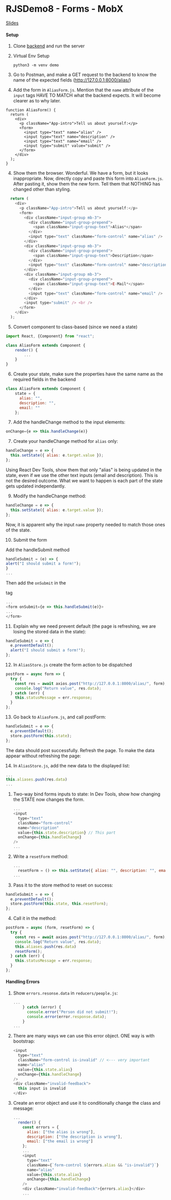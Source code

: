 # RJSDemo8 - Forms - MobX

[Slides](https://docs.google.com/presentation/d/1VNDFN2oIkKLUpKRZ7hkiRjyJTv3d7-Lp6eZJPZn2P5E/edit?usp=sharing)


#### Setup

1. Clone [backend](https://github.com/JoinCODED/RJSDemo8-Forms-Backend) and run the server

2. Virtual Env Setup

   ```shell
   python3 -m venv demo
   ```

2. Go to Postman, and make a GET request to the backend to know the name of the expected fields (http://127.0.0.1:8000/alias/)

3. Add the form in `AliasForm.js`. Mention that the `name` attribute of the `input` tags HAVE TO MATCH what the backend expects. It will become clearer as to why later.

```
function AliasForm() {
  return (
    <div>
      <p className="App-intro">Tell us about yourself:</p>
      <form>
        <input type="text" name="alias" />
        <input type="text" name="description" />
        <input type="text" name="email" />
        <input type="submit" value="submit" />
      </form>
    </div>
  );
}
```

4.  Show them the browser. Wonderful. We have a form, but it looks inappropriate. Now, directly copy and paste this form into `AliasForm.js`. After pasting it, show them the new form. Tell them that NOTHING has changed other than styling.

```javascript
  return (
    <div>
      <p className="App-intro">Tell us about yourself:</p>
      <form>
        <div className="input-group mb-3">
          <div className="input-group-prepend">
            <span className="input-group-text">Alias*</span>
          </div>
          <input type="text" className="form-control" name="alias" />
        </div>
        <div className="input-group mb-3">
          <div className="input-group-prepend">
            <span className="input-group-text">Description</span>
          </div>
          <input type="text" className="form-control" name="description" />
        </div>
        <div className="input-group mb-3">
          <div className="input-group-prepend">
            <span className="input-group-text">E-Mail*</span>
          </div>
          <input type="text" className="form-control" name="email" />
        </div>
        <input type="submit" /> <br />
      </form>
    </div>
  );
```

5. Convert component to class-based (since we need a state)

```javascript
import React, {Component} from "react";

class AliasForm extends Component {
    render() {
        ...
    }
}

```


6. Create your state, make sure the properties have the same name as the required fields in the backend

```javascript
class AliasForm extends Component {
    state = {
      alias: "",
      description: "",
      email: ""
    };
```

7.  Add the handleChange method to the input elements:

```javascript
onChange={e => this.handleChange(e)}
```

7. Create your handleChange method for `alias` only:

```javascript
handleChange = e => {
  this.setState({ alias: e.target.value });
};
```

Using React Dev Tools, show them that only "alias" is being updated in the state, even if we use the other text inputs (email and description). This is not the desired outcome. 
What we want to happen is each part of the state gets updated independantly.

9. Modify the handleChange method:

```javascript
handleChange = e => {
  this.setState({ alias: e.target.value });
};
```
Now, it is apparent why the input `name` property needed to match those ones of the state.

10. Submit the form


Add the handleSubmit method
```javascript
handleSubmit = (e) => {
alert("I should submit a form!");
}
...
```

Then add the `onSubmit` in the <form> tag

```javascript
...
<form onSubmit={e => this.handleSubmit(e)}>
...
</form>
```

11. Explain why we need prevent default (the page is refreshing, we are losing the stored data in the state):

```javascript
handleSubmit = e => {
  e.preventDefault();
  alert("I should submit a form!");
};
```

12. In `AliasStore.js` create the form action to be dispatched

```javascript
postForm = async form => {
  try {
    const res = await axios.post("http://127.0.0.1:8000/alias/", form);
    console.log("Return value", res.data);
  } catch (err) {
    this.statusMessage = err.response;
  }
};
```

13. Go back to `AliasForm.js`, and call postForm: 

```javascript
handleSubmit = e => {
  e.preventDefault();
  store.postForm(this.state);
};
```

The data should post successfully. Refresh the page. To make the data appear without refreshing the page: 

14. In `AliasStore.js`,  add the new data to the displayed list:

```javascript
...
this.aliases.push(res.data)
...
```

1. Two-way bind forms inputs to state:
   In Dev Tools, show how changing the STATE now changes the form.

   ```javascript
   ...
   <input
     type="text"
     className="form-control"
     name="description"
     value={this.state.description} // This part
     onChange={this.handleChange}
   />
   ...
   ```

2. Write a `resetForm` method:

   ```javascript
   ...
     resetForm = () => this.setState({ alias: "", description: "", email: "" });
   ...
   ```
   
3. Pass it to the store method to reset on success:

```javascript
handleSubmit = e => {
  e.preventDefault();
  store.postForm(this.state, this.resetForm);
};
```
4. Call it in the method:

```javascript
postForm = async (form, resetForm) => {
  try {
    const res = await axios.post("http://127.0.0.1:8000/alias/", form);
    console.log("Return value", res.data);
    this.aliases.push(res.data)
    resetForm();
  } catch (err) {
    this.statusMessage = err.response;
  }
};
```


#### Handling Errors

1. Show `errors.resonse.data` in `reducers/people.js`:

   ```js
   ...
       } catch (error) {
         console.error("Person did not submit!");
         console.error(error.response.data);
       }
   ...

   ```

2. There are many ways we can use this error object. ONE way is with bootstrap:

   ```js
   <input
     type="text"
     className="form-control is-invalid" // <--- very important
     name="alias"
     value={this.state.alias}
     onChange={this.handleChange}
   />
   <div className="invalid-feedback">
     this input is invalid
   </div>
   ```

3. Create an error object and use it to conditionally change the class and message:

   ```js
   ...
     render() {
       const errors = {
         alias: ["the alias is wrong"],
         description: ["the description is wrong"],
         email: ["the email is wrong"]
       };
       ...
       <input
         type="text"
         className={`form-control ${errors.alias && "is-invalid"}`}
         name="alias"
         value={this.state.alias}
         onChange={this.handleChange}
       />
       <div className="invalid-feedback">{errors.alias}</div>
       ...
   ```
